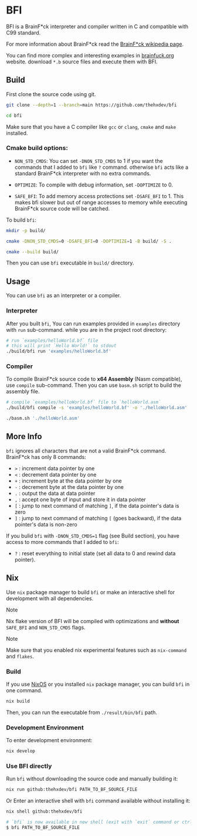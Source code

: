 # BFI

BFI is a BrainF\*ck interpreter and compiler written in C and compatible with C99 standard.

For more information about BrainF\*ck read the [BrainF\*ck wikipedia page](https://en.wikipedia.org/wiki/Brainfuck).

You can find more complex and interesting examples in [brainfuck.org](https://brainfuck.org) website. download `*.b` source files
and execute them with BFI.



## Build
First clone the source code using git.
```bash
git clone --depth=1 --branch=main https://github.com/thehxdev/bfi

cd bfi
```

Make sure that you have a C compiler like `gcc` or `clang`, `cmake` and `make` installed.

### Cmake build options:
- `NON_STD_CMDS`: 
You can set `-DNON_STD_CMDS` to 1 if you want the commands that I added to `bfi` like `?` command.
otherwise `bfi` acts like a standard BrainF*ck interpreter
with no extra commands.

- `OPTIMIZE`: 
To compile with debug information, set `-DOPTIMIZE` to 0.

- `SAFE_BFI`: 
To add memory access protections set `-DSAFE_BFI` to 1.
This makes bfi slower but out of range accesses to memory while executing BrainF\*ck source code will be catched.


To build `bfi`:
```bash
mkdir -p build/

cmake -DNON_STD_CMDS=0 -DSAFE_BFI=0 -DOPTIMIZE=1 -B build/ -S .

cmake --build build/
```

Then you can use `bfi` executable in `build/` directory.



## Usage

You can use `bfi` as an interpreter or a compiler.


### Interpreter

After you built `bfi`, You can run examples provided in `examples` directory with `run` sub-command.
while you are in the project root directory:
```bash
# run `examples/helloWorld.bf` file
# this will print `Hello World!` to stdout
./build/bfi run 'examples/helloWorld.bf'
```

### Compiler

To compile BrainF\*ck source code to **x64 Assembly** (Nasm compatible), use `compile` sub-command.
Then you can use `basm.sh` script to build the assembly file.
```bash
# compile `examples/helloWorld.bf` file to `helloWorld.asm`
./build/bfi compile -s 'examples/helloWorld.bf' -o './helloWorld.asm'

./basm.sh './helloWorld.asm'
```

## More Info

`bfi` ignores all characters that are not a valid BrainF\*ck command. BrainF\*ck has only 8 commands:

- `>` : increment data pointer by one
- `<` : decrement data pointer by one
- `+` : increment byte at the data pointer by one
- `-` : decrement byte at the data pointer by one
- `.` : output the data at data pointer
- `,` : accept one byte of input and store it in data pointer
- `[` : jump to next command of matching `]`, if the data pointer's data is zero
- `]` : jump to next command of matching `[` (goes backward), if the data pointer's data is non-zero


If you bulid `bfi` with `-DNON_STD_CMDS=1` flag (see Build section), you have access to more commands
that I added to `bfi`:

- `?` : reset everything to initial state (set all data to 0 and rewind data pointer).



## Nix
Use `nix` package manager to build `bfi` or make an interactive shell for development with all dependencies.

> [!NOTE]
> Nix flake version of BFI will be compiled with optimizations and **without** `SAFE_BFI` and `NON_STD_CMDS` flags.

> [!NOTE]
> Make sure that you enabled nix experimental features such as `nix-command` and `flakes`.

### Build

If you use [NixOS](https://nixos.org) or you installed `nix` package manager, you can build `bfi` in one command.
```bash
nix build
```
Then, you can run the executable from `./result/bin/bfi` path.


### Development Environment
To enter development environment:
```bash
nix develop
```

### Use BFI directly
Run `bfi` without downloading the source code and manually building it:
```bash
nix run github:thehxdev/bfi PATH_TO_BF_SOURCE_FILE
```

Or Enter an interactive shell with `bfi` command available without installing it:
```bash
nix shell github:thehxdev/bfi

# `bfi` is now available in new shell (exit with `exit` command or ctrl-d key)
$ bfi PATH_TO_BF_SOURCE_FILE
```
